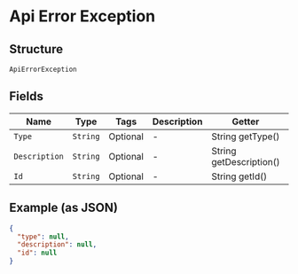 
# Api Error Exception

## Structure

`ApiErrorException`

## Fields

| Name | Type | Tags | Description | Getter | Setter |
|  --- | --- | --- | --- | --- | --- |
| `Type` | `String` | Optional | - | String getType() | setType(String type) |
| `Description` | `String` | Optional | - | String getDescription() | setDescription(String description) |
| `Id` | `String` | Optional | - | String getId() | setId(String id) |

## Example (as JSON)

```json
{
  "type": null,
  "description": null,
  "id": null
}
```

